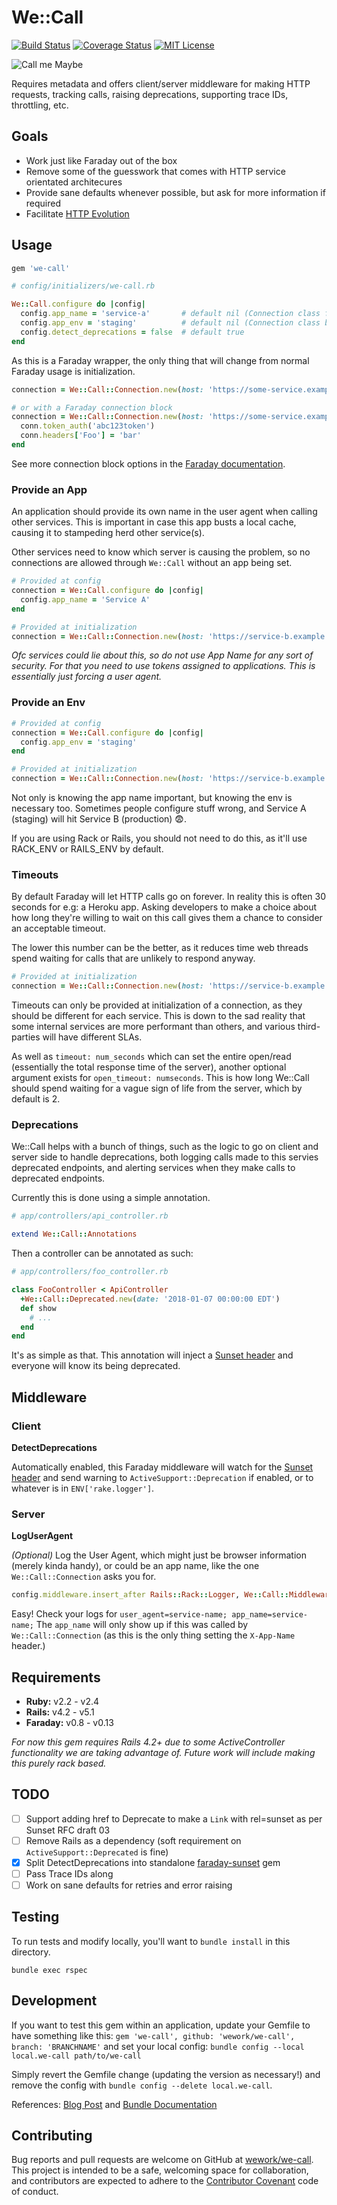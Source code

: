 # We::Call

[![Build Status][travis-image]][travis-url]
[![Coverage Status][coveralls-image]][coveralls-url]
[![MIT License][license-image]][license-url]

![Call me Maybe](https://cloud.githubusercontent.com/assets/67381/25590846/0c3145ea-2e80-11e7-9166-76448e0134a8.jpeg)

Requires metadata and offers client/server middleware for making HTTP requests, tracking calls, raising deprecations, supporting trace IDs, throttling, etc.

## Goals

- Work just like Faraday out of the box
- Remove some of the guesswork that comes with HTTP service orientated architecures
- Provide sane defaults whenever possible, but ask for more information if required
- Facilitate [HTTP Evolution](https://www.mnot.net/blog/2012/12/04/api-evolution.html)

## Usage


```ruby
gem 'we-call'
```

```ruby
# config/initializers/we-call.rb

We::Call.configure do |config|
  config.app_name = 'service-a'       # default nil (Connection class falls back to APP_NAME or Rails name)
  config.app_env = 'staging'          # default nil (Connection class back to RACK_ENV || RAILS_ENV)
  config.detect_deprecations = false  # default true
end
```

As this is a Faraday wrapper, the only thing that will change from normal Faraday usage is initialization.

```ruby
connection = We::Call::Connection.new(host: 'https://some-service.example.com/', timeout: 5)

# or with a Faraday connection block
connection = We::Call::Connection.new(host: 'https://some-service.example.com/', timeout: 5) do |conn|
  conn.token_auth('abc123token')
  conn.headers['Foo'] = 'bar'
end
```

See more connection block options in the [Faraday documentation](https://github.com/lostisland/faraday).

### Provide an App

An application should provide its own name in the user agent when calling other services. This is important in case this app busts a local cache, causing it to stampeding herd other service(s).

Other services need to know which server is causing the problem, so no connections are allowed through `We::Call` without an app being set.

```ruby
# Provided at config
connection = We::Call.configure do |config|
  config.app_name = 'Service A'
end

# Provided at initialization
connection = We::Call::Connection.new(host: 'https://service-b.example.com/', app: 'Service A', timeout: 5)
```

_Ofc services could lie about this, so do not use App Name for any sort of security. For that you need to use tokens assigned to applications. This is essentially just forcing a user agent._

### Provide an Env

```ruby
# Provided at config
connection = We::Call.configure do |config|
  config.app_env = 'staging'
end

# Provided at initialization
connection = We::Call::Connection.new(host: 'https://service-b.example.com/', env: 'staging', timeout: 5)
```

Not only is knowing the app name important, but knowing the env is necessary too. Sometimes people configure stuff wrong, and Service A (staging) will hit Service B (production) 😨.

If you are using Rack or Rails, you should not need to do this, as it'll use RACK_ENV or RAILS_ENV by default.

### Timeouts

By default Faraday will let HTTP calls go on forever. In reality this is often 30 seconds for e.g: a Heroku app. Asking developers to make a choice about how long they're willing to wait on this call gives them a chance to consider an acceptable timeout.

The lower this number can be the better, as it reduces time web threads spend waiting for calls that are unlikely to respond anyway.

```ruby
# Provided at initialization
connection = We::Call::Connection.new(host: 'https://service-b.example.com/', timeout: 5)
```

Timeouts can only be provided at initialization of a connection, as they should be different for each service. This is down to the sad reality that some internal services are more performant than others, and various third-parties will have different SLAs.

As well as `timeout: num_seconds` which can set the entire open/read (essentially the total response time of the server), another optional argument exists for `open_timeout: numseconds`. This is how long We::Call should spend waiting for a vague sign of life from the server, which by default is 2.

### Deprecations

We::Call helps with a bunch of things, such as the logic to go on client and server side to handle deprecations, both logging calls made to this servies deprecated endpoints, and alerting services when they make calls to deprecated endpoints.

Currently this is done using a simple annotation.

```ruby
# app/controllers/api_controller.rb

extend We::Call::Annotations
```

Then a controller can be annotated as such:

```ruby
# app/controllers/foo_controller.rb

class FooController < ApiController
  +We::Call::Deprecated.new(date: '2018-01-07 00:00:00 EDT')
  def show
    # ...
  end
end
```

It's as simple as that. This annotation will inject a [Sunset header](https://tools.ietf.org/html/draft-wilde-sunset-header-03) and everyone will know its being deprecated.

## Middleware

### Client

**DetectDeprecations**

Automatically enabled, this Faraday middleware will watch for the [Sunset header](https://tools.ietf.org/html/draft-wilde-sunset-header-03) and send warning to `ActiveSupport::Deprecation` if enabled, or to whatever is in `ENV['rake.logger']`.

### Server

**LogUserAgent**

_(Optional)_ Log the User Agent, which might just be browser information (merely kinda handy), or could be an app name, like the one `We::Call::Connection` asks you for.

```ruby
config.middleware.insert_after Rails::Rack::Logger, We::Call::Middleware::Server::LogUserAgent
```

Easy! Check your logs for `user_agent=service-name; app_name=service-name;` The `app_name` will only show up if this was called by `We::Call::Connection` (as this is the only thing setting the `X-App-Name` header.)

## Requirements

- **Ruby:** v2.2 - v2.4
- **Rails:** v4.2 - v5.1
- **Faraday:** v0.8 - v0.13

_For now this gem requires Rails 4.2+ due to some ActiveController functionality we are taking advantage of. Future work will include making this purely rack based._

## TODO

- [ ] Support adding href to Deprecate to make a `Link` with rel=sunset as per Sunset RFC draft 03
- [ ] Remove Rails as a dependency (soft requirement on `ActiveSupport::Deprecated` is fine)
- [x] Split DetectDeprecations into standalone [faraday-sunset] gem
- [ ] Pass Trace IDs along
- [ ] Work on sane defaults for retries and error raising

[faraday-sunset]: https://github.com/philsturgeon/faraday-sunset

## Testing

To run tests and modify locally, you'll want to `bundle install` in this directory.

```
bundle exec rspec
```

## Development

If you want to test this gem within an application, update your Gemfile to have something like this: `gem 'we-call', github: 'wework/we-call', branch: 'BRANCHNAME'` and set your local config: `bundle config --local local.we-call path/to/we-call`

Simply revert the Gemfile change (updating the version as necessary!) and remove the config with `bundle config --delete local.we-call`.

References: [Blog Post](https://rossta.net/blog/how-to-specify-local-ruby-gems-in-your-gemfile.html) and [Bundle Documentation](https://bundler.io/v1.2/git.html#local)

## Contributing

Bug reports and pull requests are welcome on GitHub at [wework/we-call](https://github.com/wework/we-call). This project is intended to be a safe, welcoming space for collaboration, and contributors are expected to adhere to the [Contributor Covenant](http://contributor-covenant.org) code of conduct.


[coveralls-image]:https://coveralls.io/repos/github/wework/we-call/badge.svg?branch=master
[coveralls-url]:https://coveralls.io/github/wework/we-call?branch=master

[travis-url]:https://travis-ci.org/wework/we-call
[travis-image]: https://travis-ci.org/wework/we-call.svg?branch=master

[license-url]: LICENSE
[license-image]: http://img.shields.io/badge/license-MIT-000000.svg?style=flat-square
